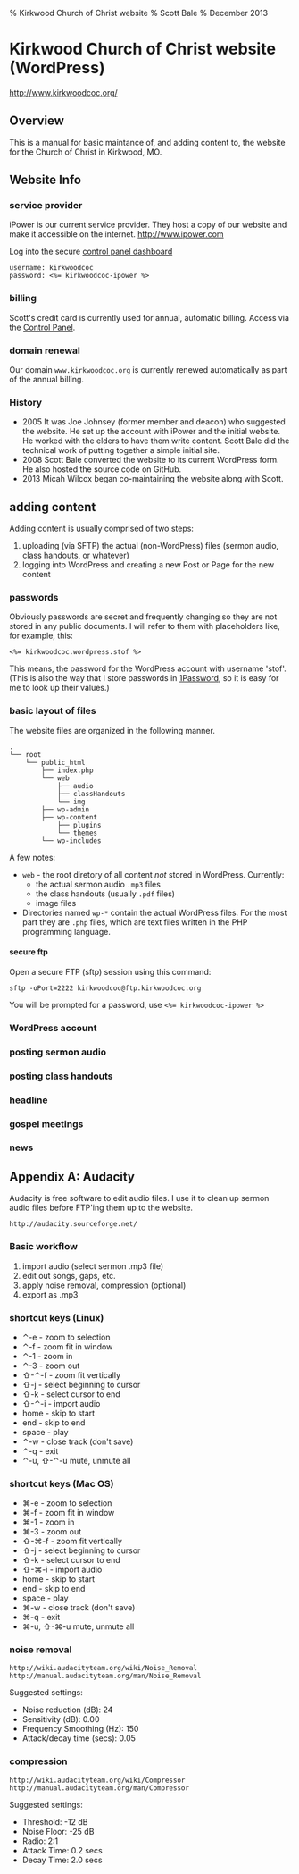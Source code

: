 % Kirkwood Church of Christ website
% Scott Bale
% December 2013

Kirkwood Church of Christ website (WordPress) 
=============================================

http://www.kirkwoodcoc.org/

Overview
--------------

This is a manual for basic maintance of, and adding content to, the
website for the Church of Christ in Kirkwood, MO.

Website Info
--------------

### service provider

iPower is our current service provider. They host a copy of our
website and make it accessible on the internet.
http://www.ipower.com

Log into the secure
[control panel dashboard](https://secure.ipower.com/controlpanel/)

    username: kirkwoodcoc
    password: <%= kirkwoodcoc-ipower %>

### billing

Scott's credit card is currently used for annual, automatic billing.
Access via the [Control Panel](https://secure.ipower.com/controlpanel/).

### domain renewal

Our domain `www.kirkwoodcoc.org` is currently renewed automatically as
part of the annual billing.

### History

* 2005 It was Joe Johnsey (former member and deacon) who suggested the
  website. He set up the account with iPower and the initial website.
  He worked with the elders to have them write content. Scott Bale did
  the technical work of putting together a simple initial site.
* 2008 Scott Bale converted the website to its current WordPress form.
  He also hosted the source code on GitHub.
* 2013 Micah Wilcox began co-maintaining the website along with Scott.


adding content
--------------

Adding content is usually comprised of two steps:

1. uploading (via SFTP) the actual (non-WordPress) files (sermon
   audio, class handouts, or whatever)
1. logging into WordPress and creating a new Post or Page for the new
   content

### passwords

Obviously passwords are secret and frequently changing so they are not
stored in any public documents. I will refer to them with placeholders
like, for example, this:

    <%= kirkwoodcoc.wordpress.stof %>
    
This means, the password for the WordPress account with username
'stof'. (This is also the way that I store passwords in
[1Password](https://agilebits.com/onepassword), so it is easy for me
to look up their values.)

### basic layout of files

The website files are organized in the following manner.

    .
    └── root
        └── public_html
            ├── index.php           
            └── web
                ├── audio
                ├── classHandouts
                └── img
            ├── wp-admin
            ├── wp-content
                ├── plugins
                └── themes
            └── wp-includes
            
A few notes:

* `web` - the root diretory of all content _not_ stored in WordPress. Currently:
    * the actual sermon audio `.mp3` files
    * the class handouts (usually `.pdf` files)
    * image files
* Directories named `wp-*` contain the actual WordPress files. For the
  most part they are `.php` files, which are text files written in the
  PHP programming language.


#### secure ftp

Open a secure FTP (sftp) session using this command:

    sftp -oPort=2222 kirkwoodcoc@ftp.kirkwoodcoc.org
    
You will be prompted for a password, use `<%= kirkwoodcoc-ipower %>`

### WordPress account

### posting sermon audio

### posting class handouts

### headline

### gospel meetings

### news

Appendix A: Audacity
--------------------

Audacity is free software to edit audio files. I use it to clean up
sermon audio files before FTP'ing them up to the website.

    http://audacity.sourceforge.net/

### Basic workflow

1. import audio (select sermon .mp3 file)
1. edit out songs, gaps, etc.
1. apply noise removal, compression (optional)
1. export as .mp3

### shortcut keys (Linux)

* ⌃-e - zoom to selection
* ⌃-f - zoom fit in window
* ⌃-1 - zoom in
* ⌃-3 - zoom out
* ⇧-⌃-f - zoom fit vertically
* ⇧-j - select beginning to cursor
* ⇧-k - select cursor to end
* ⇧-⌃-i - import audio
* home - skip to start
* end - skip to end
* space - play
* ⌃-w - close track (don't save)
* ⌃-q - exit
* ⌃-u, ⇧-⌃-u mute, unmute all

### shortcut keys (Mac OS)

* ⌘-e - zoom to selection
* ⌘-f - zoom fit in window
* ⌘-1 - zoom in
* ⌘-3 - zoom out
* ⇧-⌘-f - zoom fit vertically
* ⇧-j - select beginning to cursor
* ⇧-k - select cursor to end
* ⇧-⌘-i - import audio
* home - skip to start
* end - skip to end
* space - play
* ⌘-w - close track (don't save)
* ⌘-q - exit
* ⌘-u, ⇧-⌘-u mute, unmute all

### noise removal

    http://wiki.audacityteam.org/wiki/Noise_Removal
    http://manual.audacityteam.org/man/Noise_Removal
    
Suggested settings:

* Noise reduction (dB): 24
* Sensitivity (dB): 0.00
* Frequency Smoothing (Hz): 150
* Attack/decay time (secs): 0.05

### compression

    http://wiki.audacityteam.org/wiki/Compressor
    http://manual.audacityteam.org/man/Compressor    

Suggested settings:

* Threshold: -12 dB
* Noise Floor: -25 dB
* Radio: 2:1
* Attack Time: 0.2 secs
* Decay Time: 2.0 secs
